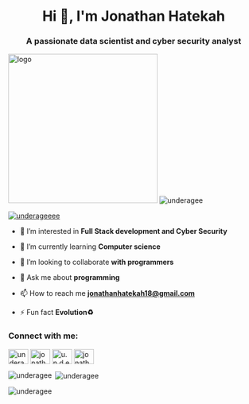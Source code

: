 
<h1 align="center">Hi 👋, I'm Jonathan Hatekah</h1>
<h3 align="center">A passionate data scientist and cyber security analyst</h3>
<img src="https://media.giphy.com/media/TFPdmm3rdzeZ0kP3zG/giphy.gif" height="300"alt="logo"></img>

<img src="https://komarev.com/ghpvc/?username=underagee&label=Profile%20views&color=0e75b6&style=flat" alt="underagee"/>

<p align="left"> <a href="https://twitter.com/underageeee" target="blank"><img src="https://img.shields.io/twitter/follow/underageeee?logo=twitter&style=for-the-badge" alt="underageeee" /></a> </p>

- 🔭 I’m interested in **Full Stack development and Cyber Security**

- 🌱 I’m currently learning **Computer science**

- 👯 I’m looking to collaborate **with programmers**

- 💬 Ask me about **programming**

- 📫 How to reach me **jonathanhatekah18@gmail.com**


- ⚡ Fun fact **Evolution♻️**

<h3 align="left">Connect with me:</h3>
<p align="left">
<a href="https://twitter.com/underageeee" target="blank"><img align="center" src="https://raw.githubusercontent.com/rahuldkjain/github-profile-readme-generator/master/src/images/icons/Social/twitter.svg" alt="underageeee" height="30" width="40" /></a>
<a href="https://linkedin.com/in/jonathan-hatekah-26a164244" target="blank"><img align="center" src="https://raw.githubusercontent.com/rahuldkjain/github-profile-readme-generator/master/src/images/icons/Social/linked-in-alt.svg" alt="jonathan-hatekah-26a164244" height="30" width="40" /></a>
<a href="https://instagram.com/u.n.d.e.r.a.g.e" target="blank"><img align="center" src="https://raw.githubusercontent.com/rahuldkjain/github-profile-readme-generator/master/src/images/icons/Social/instagram.svg" alt="u.n.d.e.r.a.g.e" height="30" width="40" /></a>
<a href="https://dribbble.com/jonathan-hatekah" target="blank"><img align="center" src="https://raw.githubusercontent.com/rahuldkjain/github-profile-readme-generator/master/src/images/icons/Social/dribbble.svg" alt="jonathan-hatekah" height="30" width="40" /></a>
</p>


<p><img align="left" src="https://github-readme-stats.vercel.app/api/top-langs?username=underagee&show_icons=true&locale=en&layout=compact" alt="underagee" /></p>

<p>&nbsp;<img align="center" src="https://github-readme-stats.vercel.app/api?username=underagee&show_icons=true&locale=en" alt="underagee" /></p>

<p><img align="center" src="https://github-readme-streak-stats.herokuapp.com/?user=underagee&" alt="underagee" /></p>

